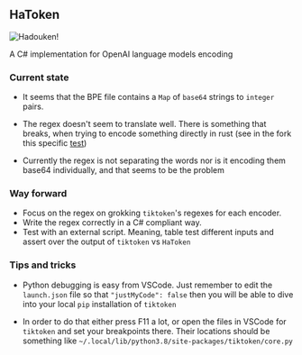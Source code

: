 ## HaToken

![Hadouken!](https://media.giphy.com/media/px6X1e8dWxdsc/giphy.gif)

A C# implementation for OpenAI language models encoding

### Current state

- It seems that the BPE file contains a `Map` of `base64` strings to `integer` pairs.

- The regex doesn't seem to translate well. There is something that breaks, when trying to encode something directly in rust (see in the fork this specific [test](https://github.com/jpalvarezl/tiktoken/blob/190553a83e29ab327f9f7143b3692459081a5711/src/lib.rs#L650))

- Currently the regex is not separating the words nor is it encoding them base64 individually, and that seems to be the problem

### Way forward

- Focus on the regex on grokking `tiktoken`'s regexes for each encoder.
- Write the regex correctly in a C# compliant way.
- Test with an external script. Meaning, table test different inputs and assert over the output of `tiktoken` vs `HaToken`

### Tips and tricks

- Python debugging is easy from VSCode. Just remember to edit the `launch.json` file so that `"justMyCode": false` then you will be able to dive into your local `pip` installation of `tiktoken`

- In order to do that either press F11 a lot, or open the files in VSCode for `tiktoken` and set your breakpoints there. Their locations should be something like `~/.local/lib/python3.8/site-packages/tiktoken/core.py`

